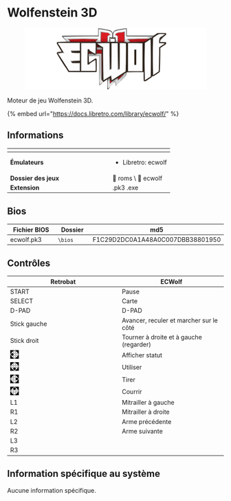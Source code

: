 # Wolfenstein 3D



<div align="left">

<figure><img src="https://raw.githubusercontent.com/fabricecaruso/es-theme-carbon/55ff14aa79c95ecc70133072e6ac19fed3555b56/art/logos/ecwolf.svg" alt=""><figcaption></figcaption></figure>

</div>

Moteur de jeu Wolfenstein 3D.

{% embed url="https://docs.libretro.com/library/ecwolf/" %}

## Informations

<table data-header-hidden><thead><tr><th width="224"></th><th></th></tr></thead><tbody><tr><td><strong>Émulateurs</strong></td><td><ul><li>Libretro: ecwolf</li></ul></td></tr><tr><td><strong>Dossier des jeux</strong></td><td><span data-gb-custom-inline data-tag="emoji" data-code="1f4c2">📂</span> roms \ <span data-gb-custom-inline data-tag="emoji" data-code="1f4c2">📂</span> ecwolf</td></tr><tr><td><strong>Extension</strong></td><td>.pk3 .exe</td></tr></tbody></table>

## Bios

<table><thead><tr><th width="221">Fichier BIOS</th><th width="141">Dossier</th><th>md5</th></tr></thead><tbody><tr><td>ecwolf.pk3</td><td><code>\bios</code></td><td>F1C29D2DC0A1A48A0C007DBB38801950</td></tr></tbody></table>

## Contrôles

<table><thead><tr><th width="246">Retrobat</th><th>ECWolf</th></tr></thead><tbody><tr><td>START</td><td>Pause</td></tr><tr><td>SELECT</td><td>Carte</td></tr><tr><td>D-PAD</td><td>D-PAD</td></tr><tr><td>Stick gauche</td><td>Avancer, reculer et marcher sur le côté</td></tr><tr><td>Stick droit</td><td>Tourner à droite et à gauche (regarder)</td></tr><tr><td><img src="../../../.gitbook/assets/image (33).png" alt=""></td><td>Afficher statut</td></tr><tr><td><img src="../../../.gitbook/assets/image (20).png" alt=""></td><td>Utiliser</td></tr><tr><td><img src="../../../.gitbook/assets/image (7).png" alt=""></td><td>Tirer</td></tr><tr><td><img src="../../../.gitbook/assets/image (35).png" alt=""></td><td>Courrir</td></tr><tr><td>L1</td><td>Mitrailler à gauche</td></tr><tr><td>R1</td><td>Mitrailler à droite</td></tr><tr><td>L2</td><td>Arme précédente</td></tr><tr><td>R2</td><td>Arme suivante</td></tr><tr><td>L3</td><td></td></tr><tr><td>R3</td><td></td></tr></tbody></table>

## Information spécifique au système

Aucune information spécifique.
